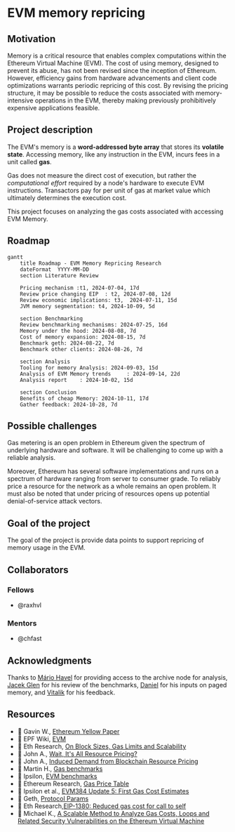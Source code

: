 # EVM memory repricing

## Motivation

Memory is a critical resource that enables complex computations within the Ethereum Virtual Machine (EVM). The cost of using memory, designed to prevent its abuse, has not been revised since the inception of Ethereum. However, efficiency gains from hardware advancements and client code optimizations warrants periodic repricing of this cost. By revising the pricing structure, it may be possible to reduce the costs associated with memory-intensive operations in the EVM, thereby making previously prohibitively expensive applications feasible.

## Project description

The EVM's memory is a **word-addressed byte array** that stores its **volatile state**. Accessing memory, like any instruction in the EVM, incurs fees in a unit called **gas**.

Gas does not measure the direct cost of execution, but rather the _computational effort_ required by a node's hardware to execute EVM instructions. Transactors pay for per unit of gas at market value which ultimately determines the execution cost.

This project focuses on analyzing the gas costs associated with accessing EVM Memory.

## Roadmap

```mermaid
gantt
    title Roadmap - EVM Memory Repricing Research
    dateFormat  YYYY-MM-DD
    section Literature Review

    Pricing mechanism :t1, 2024-07-04, 17d
    Review price changing EIP  : t2, 2024-07-08, 12d
    Review economic implications: t3,  2024-07-11, 15d
    JVM memory segmentation: t4, 2024-10-09, 5d

    section Benchmarking
    Review benchmarking mechanisms: 2024-07-25, 16d
    Memory under the hood: 2024-08-08, 7d
    Cost of memory expansion: 2024-08-15, 7d
    Benchmark geth: 2024-08-22, 7d
    Benchmark other clients: 2024-08-26, 7d

    section Analysis
    Tooling for memory Analysis: 2024-09-03, 15d
    Analysis of EVM Memory trends     : 2024-09-14, 22d
    Analysis report    : 2024-10-02, 15d

    section Conclusion
    Benefits of cheap Memory: 2024-10-11, 17d
    Gather feedback: 2024-10-28, 7d
```

## Possible challenges

Gas metering is an open problem in Ethereum given the spectrum of underlying hardware and software. It will be challenging to come up with a reliable analysis.

Moreover, Ethereum has several software implementations and runs on a spectrum of hardware ranging from server to consumer grade. To reliably price a resource for the network as a whole remains an open problem. It must also be noted that under pricing of resources opens up potential denial-of-service attack vectors.

## Goal of the project

The goal of the project is provide data points to support repricing of memory usage in the EVM.

## Collaborators

### Fellows

- @raxhvl

### Mentors

- @chfast

## Acknowledgments

Thanks to [Mário Havel](https://github.com/taxmeifyoucan/) for providing access to the archive node for analysis, [Jacek Glen](https://github.com/JacekGlen) for his review of the benchmarks, [Daniel](https://github.com/ekpyron) for his inputs on paged memory, and [Vitalik](https://github.com/vbuterin) for his feedback.

## Resources

- 📄 Gavin W., [Ethereum Yellow Paper](https://ethereum.github.io/yellowpaper/paper.pdf)
- 📄 EPF Wiki, [EVM](https://epf.wiki/#/wiki/EL/evm)
- 📄 Eth Research, [On Block Sizes, Gas Limits and Scalability](https://ethresear.ch/t/on-block-sizes-gas-limits-and-scalability/18444)
- 📄 John A., [Wait, It's All Resource Pricing?](https://www.youtube.com/watch?v=YoWMLoeQGeI)
- 📄 John A., [Induced Demand from Blockchain Resource Pricing](https://www.youtube.com/watch?v=_6ctMrlhcO4)
- 📄 Martin H., [Gas benchmarks](https://github.com/ethereum/benchmarking/blob/master/constantinople/analysis2.md)
- 📜 Ipsilon, [EVM benchmarks](https://github.com/ipsilon/evm-benchmarks)
- 📄 Ethereum Research, [Gas Price Table](https://ethresear.ch/t/gas-price-table/67)
- 📄 Ipsilon et al., [EVM384 Update 5: First Gas Cost Estimates](https://notes.ethereum.org/@poemm/evm384-update5#Memory-Manipulation-Cost)
- 📜 Geth, [Protocol Params](https://github.com/ethereum/go-ethereum/blob/master/params/protocol_params.go)
- 📄 Eth Research,[EIP-1380: Reduced gas cost for call to self](https://ethereum-magicians.org/t/eip-1380-reduced-gas-cost-for-call-to-self/1242)
- 📄 Michael K., [A Scalable Method to Analyze Gas Costs, Loops and Related Security Vulnerabilities on the Ethereum Virtual Machine](https://raw.githubusercontent.com/wiki/usyd-blockchain/vandal/pubs/MKong17.pdf)

